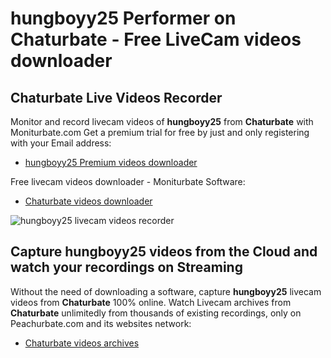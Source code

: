 # hungboyy25 Performer on Chaturbate - Free LiveCam videos downloader

## Chaturbate Live Videos Recorder

Monitor and record livecam videos of **hungboyy25** from **Chaturbate** with Moniturbate.com
Get a premium trial for free by just and only registering with your Email address:
* [hungboyy25 Premium videos downloader](https://moniturbate.com/request-demo-licence-key.html)

Free livecam videos downloader - Moniturbate Software:
* [Chaturbate videos downloader](https://moniturbate.com/moniturbate-download-software.html)

![hungboyy25 livecam videos recorder](https://peachurnet.com/templates/moniturbate-software.png)


## Capture hungboyy25 videos from the Cloud and watch your recordings on Streaming

Without the need of downloading a software, capture **hungboyy25** livecam videos from **Chaturbate** 100% online.
Watch Livecam archives from **Chaturbate** unlimitedly from thousands of existing recordings, only on Peachurbate.com and its websites network:
* [Chaturbate videos archives](https://peachurnet.com/)